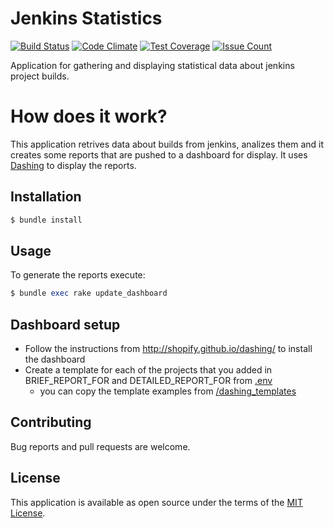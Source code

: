# Jenkins Statistics

[![Build Status](https://travis-ci.org/ionut998/jenkins_statistics.svg?branch=master)](https://travis-ci.org/ionut998/jenkins_statistics)
[![Code Climate](https://codeclimate.com/github/ionut998/jenkins_statistics/badges/gpa.svg)](https://codeclimate.com/github/ionut998/jenkins_statistics)
[![Test Coverage](https://codeclimate.com/github/ionut998/jenkins_statistics/badges/coverage.svg)](https://codeclimate.com/github/ionut998/jenkins_statistics/coverage)
[![Issue Count](https://codeclimate.com/github/ionut998/jenkins_statistics/badges/issue_count.svg)](https://codeclimate.com/github/ionut998/jenkins_statistics)



Application for gathering and displaying statistical data about jenkins project builds.

# How does it work?
This application retrives data about builds from jenkins, analizes them and it creates some reports that are pushed to a dashboard for display.
It uses [Dashing](http://shopify.github.com/dashing) to display the reports.

## Installation

```ruby
$ bundle install
```

## Usage

To generate the reports execute:

```ruby
$ bundle exec rake update_dashboard
```

## Dashboard setup
  - Follow the instructions from http://shopify.github.io/dashing/ to install the dashboard
  - Create a template for each of the projects that you added in BRIEF_REPORT_FOR and DETAILED_REPORT_FOR from [.env](.env)
    - you can copy the template examples from [/dashing_templates](dashing_templates)

## Contributing

Bug reports and pull requests are welcome.

## License

This application is available as open source under the terms of the [MIT License](http://opensource.org/licenses/MIT).
